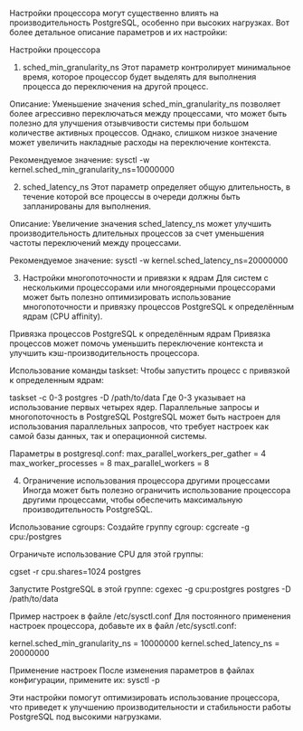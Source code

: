 
Настройки процессора могут существенно влиять на производительность PostgreSQL, особенно при высоких нагрузках. Вот более детальное описание параметров и их настройки:

Настройки процессора
1. sched_min_granularity_ns
Этот параметр контролирует минимальное время, которое процессор будет выделять для выполнения процесса до переключения на другой процесс.

Описание: Уменьшение значения sched_min_granularity_ns позволяет более агрессивно переключаться между процессами, что может быть полезно для улучшения отзывчивости системы при большом количестве активных процессов. Однако, слишком низкое значение может увеличить накладные расходы на переключение контекста.

Рекомендуемое значение:
sysctl -w kernel.sched_min_granularity_ns=10000000

2. sched_latency_ns
Этот параметр определяет общую длительность, в течение которой все процессы в очереди должны быть запланированы для выполнения.

Описание: Увеличение значения sched_latency_ns может улучшить производительность длительных процессов за счет уменьшения частоты переключений между процессами.

Рекомендуемое значение:
sysctl -w kernel.sched_latency_ns=20000000

3. Настройки многопоточности и привязки к ядрам
Для систем с несколькими процессорами или многоядерными процессорами может быть полезно оптимизировать использование многопоточности и привязку процессов PostgreSQL к определённым ядрам (CPU affinity).

Привязка процессов PostgreSQL к определённым ядрам
Привязка процессов может помочь уменьшить переключение контекста и улучшить кэш-производительность процессора.

Использование команды taskset:
Чтобы запустить процесс с привязкой к определенным ядрам:

taskset -c 0-3 postgres -D /path/to/data
Где 0-3 указывает на использование первых четырех ядер.
Параллельные запросы и многопоточность в PostgreSQL
PostgreSQL может быть настроен для использования параллельных запросов, что требует настроек как самой базы данных, так и операционной системы.

Параметры в postgresql.conf:
max_parallel_workers_per_gather = 4
max_worker_processes = 8
max_parallel_workers = 8

4. Ограничение использования процессора другими процессами
Иногда может быть полезно ограничить использование процессора другими процессами, чтобы обеспечить максимальную производительность PostgreSQL.

Использование cgroups:
Создайте группу cgroup:
cgcreate -g cpu:/postgres

Ограничьте использование CPU для этой группы:

cgset -r cpu.shares=1024 postgres

Запустите PostgreSQL в этой группе:
cgexec -g cpu:postgres postgres -D /path/to/data

Пример настроек в файле /etc/sysctl.conf
Для постоянного применения настроек процессора, добавьте их в файл /etc/sysctl.conf:

kernel.sched_min_granularity_ns = 10000000
kernel.sched_latency_ns = 20000000

Применение настроек
После изменения параметров в файлах конфигурации, примените их:
sysctl -p

Эти настройки помогут оптимизировать использование процессора, что приведет к улучшению производительности и стабильности работы PostgreSQL под высокими нагрузками.